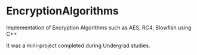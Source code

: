# EncryptionAlgorithms
Implementation of Encryption Algorithms such as AES, RC4, Blowfish using C++

It was a mini-project completed during Undergrad studies.

